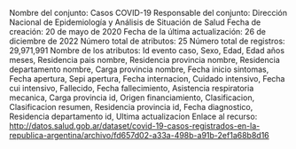 Nombre del conjunto: Casos COVID-19
Responsable del conjunto: Dirección Nacional de Epidemiología y Análisis de Situación de Salud
Fecha de creación: 20 de mayo de 2020
Fecha de la última actualización: 26 de diciembre de 2022
Número total de atributos: 25
Número total de registros: 29,971,991
Nombre de los atributos: Id evento caso, Sexo, Edad, Edad años meses, Residencia pais nombre, Residencia provincia nombre, Residencia departamento nombre, Carga provincia nombre, Fecha inicio sintomas, Fecha apertura, Sepi apertura, Fecha internacion, Cuidado intensivo, Fecha cui intensivo, Fallecido, Fecha fallecimiento, Asistencia respiratoria mecanica, Carga provincia id, Origen financiamiento, Clasificacion, Clasificacion resumen, Residencia provincia id, Fecha diagnostico, Residencia departamento id, Ultima actualizacion
Enlace al recurso: http://datos.salud.gob.ar/dataset/covid-19-casos-registrados-en-la-republica-argentina/archivo/fd657d02-a33a-498b-a91b-2ef1a68b8d16